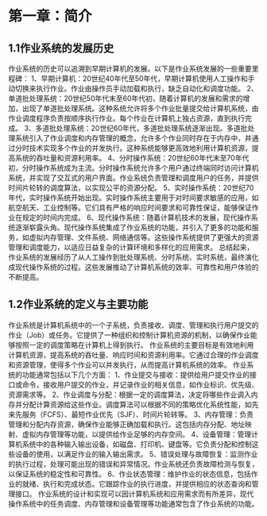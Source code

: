 # 第一章：简介

## 1.1作业系统的发展历史
  作业系统的历史可以追溯到早期计算机的发展。以下是作业系统发展的一些重要里程碑：
    1、早期计算机：20世纪40年代至50年代，早期计算机使用人工操作和手动切换来执行作业。作业由操作员手动加载和执行，缺乏自动化和调度功能。
    2、单道批处理系统：20世纪50年代末至60年代初，随着计算机的发展和需求的增加，出现了单道批处理系统。这种系统允许将多个作业批量提交给计算机系统，由作业调度程序负责按顺序执行作业。每个作业在计算机上独占资源，直到执行完成。
    3、多道批处理系统：20世纪60年代，多道批处理系统逐渐出现。多道批处理系统引入了作业调度和内存管理的概念，允许多个作业同时存在于内存中，并通过分时技术实现多个作业的并发执行。这种系统能够更高效地利用计算机资源，提高系统的吞吐量和资源利用率。
    4、分时操作系统：20世纪60年代末至70年代初，分时操作系统成为主流。分时操作系统允许多个用户通过终端同时访问计算机系统，并实现了交互式的用户界面。作业系统负责管理和调度用户的任务，并提供时间片轮转的调度算法，以实现公平的资源分配。
    5、实时操作系统：20世纪70年代，实时操作系统开始出现。实时操作系统主要用于对时间要求敏感的应用，如航空航天、工业控制等。它们具有严格的响应时间要求和可靠性保证，能够保证作业在规定的时间内完成。
    6、现代操作系统：随着计算机技术的发展，现代操作系统逐渐崭露头角。现代操作系统集成了作业系统的功能，并引入了更多的功能和服务，如虚拟内存管理、文件系统、网络通信等。这些操作系统提供了更强大的资源管理和调度能力，以适应日益复杂的计算环境和多样化的应用需求。
  总结起来，作业系统的发展经历了从人工操作到批处理系统、分时系统、实时系统，最终演化成现代操作系统的过程。这些发展推动了计算机系统的效率、可靠性和用户体验的不断提高。
  
## 1.2作业系统的定义与主要功能
  作业系统是计算机系统中的一个子系统，负责接收、调度、管理和执行用户提交的作业（Job）或任务。它提供了一种组织和控制计算机资源的机制，以确保作业能够按照一定的调度策略在计算机上得到执行。
  作业系统的主要目标是有效地利用计算机资源，提高系统的吞吐量、响应时间和资源利用率。它通过合理的作业调度和资源管理，使得多个作业可以并发执行，从而提高计算机系统的效率。
  作业系统的功能通常包括以下几个方面：
    1、作业提交与接收：提供给用户提交作业的接口或命令，接收用户提交的作业，并记录作业的相关信息，如作业标识、优先级、资源需求等。
    2、作业调度与分配：根据一定的调度算法，决定将哪些作业调入内存并分配计算资源给这些作业。调度算法可以根据不同的策略优化系统性能，如先来先服务（FCFS）、最短作业优先（SJF）、时间片轮转等。
    3、内存管理：负责管理和分配内存资源，确保作业能够正确加载和执行。这包括内存分配、地址映射、虚拟内存管理等功能，以提供给作业足够的内存空间。
    4、设备管理：管理计算机系统中的各种输入输出设备，如磁盘、打印机、键盘等。它负责分配和控制这些设备的使用，以满足作业的输入输出需求。
    5、错误处理与故障恢复：监测作业的执行过程，处理可能出现的错误和异常情况。作业系统还负责故障检测与恢复，以保证系统的稳定性和可靠性。
    6、作业状态管理：维护作业的状态信息，包括作业的就绪、执行和完成状态。它跟踪作业的执行进度，并提供相应的状态查询和管理接口。
  作业系统的设计和实现可以因计算机系统和应用需求而有所差异，现代操作系统中的任务调度、内存管理和设备管理等功能通常包含了作业系统的功能。
